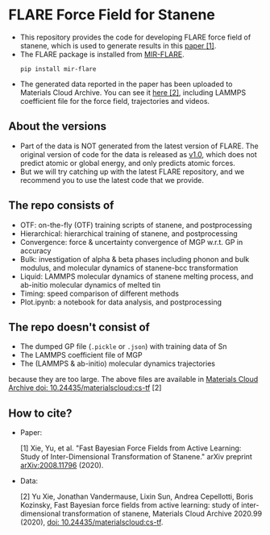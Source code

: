 # FLARE Force Field for Stanene

- This repository provides the code for developing FLARE force field of stanene, which is used to generate results in this [paper [1]](https://arxiv.org/abs/2008.11796).
- The FLARE package is installed from [MIR-FLARE](https://github.com/mir-group/flare).
  ```
  pip install mir-flare
  ```
- The generated data reported in the paper has been uploaded to Materials Cloud Archive. You can see it [here [2]](https://archive.materialscloud.org/record/2020.99), including LAMMPS coefficient file for the force field, trajectories and videos.

## About the versions

- Part of the data is NOT generated from the latest version of FLARE. The original version of code for the data is released as [v1.0](https://github.com/YuuuuXie/Stanene_FLARE/releases/tag/v1.0), which does not predict atomic or global energy, and only predicts atomic forces. 
- But we will try catching up with the latest FLARE repository, and we recommend you to use the latest code that we provide.

## The repo consists of

- OTF: on-the-fly (OTF) training scripts of stanene, and postprocessing
- Hierarchical: hierarchical training of stanene, and postprocessing
- Convergence: force & uncertainty convergence of MGP w.r.t. GP in accuracy
- Bulk: investigation of alpha & beta phases including phonon and bulk modulus, and molecular dynamics of stanene-bcc transformation
- Liquid: LAMMPS molecular dynamics of stanene melting process, and ab-initio molecular dynamics of melted tin
- Timing: speed comparison of different methods
- Plot.ipynb: a notebook for data analysis, and postprocessing

## The repo doesn't consist of

- The dumped GP file (`.pickle` or `.json`) with training data of Sn
- The LAMMPS coefficient file of MGP
- The (LAMMPS & ab-initio) molecular dynamics trajectories

because they are too large. The above files are available in [Materials Cloud Archive doi: 10.24435/materialscloud:cs-tf](https://archive.materialscloud.org/record/2020.99) [2]

## How to cite?

- Paper:

  [1] Xie, Yu, et al. "Fast Bayesian Force Fields from Active Learning: Study of Inter-Dimensional Transformation of Stanene." arXiv preprint [arXiv:2008.11796](https://arxiv.org/abs/2008.11796) (2020).

- Data:

  [2] Yu Xie, Jonathan Vandermause, Lixin Sun, Andrea Cepellotti, Boris Kozinsky, Fast Bayesian force fields from active learning: study of inter-dimensional transformation of stanene, Materials Cloud Archive 2020.99 (2020), [doi: 10.24435/materialscloud:cs-tf](https://archive.materialscloud.org/record/2020.99).

